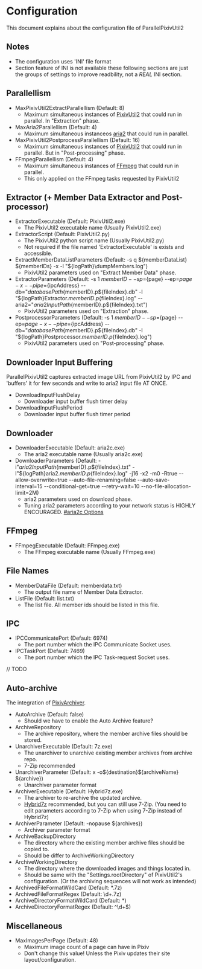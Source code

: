 # Configuration
This document explains about the configuration file of ParallelPixivUtil2

## Notes
* The configuration uses 'INI' file format
* Section feature of INI is not available these following sections are just the groups of settings to improve readbility, not a *REAL* INI section.

## Parallellism
* MaxPixivUtil2ExtractParallellism (Default: 8)
    - Maximum simultaneous instances of [PixivUtil2](https://github.com/Nandaka/PixivUtil2) that could run in parallel. In "Extraction" phase.
* MaxAria2Parallellism (Default: 4)
    - Maximum simultaneous instanceos [aria2](https://github.com/aria2/aria2) that could run in parallel.
* MaxPixivUtil2PostprocessParallellism (Default: 16)
    - Maximum simultaneous instances of [PixivUtil2](https://github.com/Nandaka/PixivUtil2) that could run in parallel. But in "Post-processing" phase.
* FFmpegParallellism (Default: 4)
    - Maximum simultaneous instances of [FFmpeg](https://github.com/FFmpeg/FFmpeg) that could run in parallel.
    - This only applied on the FFmpeg tasks requested by PixivUtil2

## Extractor (+ Member Data Extractor and Post-processor)
* ExtractorExecutable (Default: PixivUtil2.exe)
    - The PixivUtil2 executable name (Usually PixivUtil2.exe)
* ExtractorScript (Default: PixivUtil2.py)
    - The PixivUtil2 python script name (Usually PixivUtil2.py)
    - Not required if the file named 'ExtractorExecutable' is exists and accessible.
* ExtractMemberDataListParameters (Default: -s q ${memberDataList} ${memberIDs} -x -l "${logPath}\dumpMembers.log")
    - PixivUtil2 parameters used on "Extract Member Data" phase.
* ExtractorParameters (Default: -s 1 ${memberID} --sp=${page} --ep=${page} -x --pipe=${ipcAddress} --db="${databasePath}${memberID}.p${fileIndex}.db" -l "${logPath}Extractor.${memberID}.p${fileIndex}.log" --aria2="${aria2InputPath}${memberID}.p${fileIndex}.txt")
    - PixivUtil2 parameters used on "Extraction" phase.
* PostprocessorParameters (Default: -s 1 ${memberID} --sp=${page} --ep=${page} -x --pipe=${ipcAddress} --db="${databasePath}${memberID}.p${fileIndex}.db" -l "${logPath}Postprocessor.${memberID}.p${fileIndex}.log")
    - PixivUtil2 parameters used on "Post-processing" phase.

## Downloader Input Buffering
ParallelPixivUtil2 captures extracted image URL from PixivUtil2 by IPC and 'buffers' it for few seconds and write to aria2 input file AT ONCE.
* DownloadInputFlushDelay
    - Downloader input buffer flush timer delay
* DownloadInputFlushPeriod
    - Downloader input buffer flush timer period

## Downloader
* DownloaderExecutable (Default: aria2c.exe)
    - The aria2 executable name (Usually aria2c.exe)
* DownloaderParameters (Default: -i"${aria2InputPath}${memberID}.p${fileIndex}.txt" -l"${logPath}aria2.${memberID}.p${fileIndex}.log" -j16 -x2 -m0 -Rtrue --allow-overwrite=true --auto-file-renaming=false --auto-save-interval=15 --conditional-get=true --retry-wait=10 --no-file-allocation-limit=2M)
    - aria2 parameters used on download phase.
    - Tuning aria2 parameters according to your network status is HIGHLY ENCOURAGED. [#aria2c Options](https://aria2.github.io/manual/en/html/aria2c.html)

## FFmpeg
* FFmpegExecutable (Default: FFmpeg.exe)
    - The FFmpeg executable name (Usually FFmpeg.exe)

## File Names
* MemberDataFile (Default: memberdata.txt)
    - The output file name of Member Data Extractor.
* ListFile (Default: list.txt)
    - The list file. All member ids should be listed in this file.

## IPC
* IPCCommunicatePort (Default: 6974)
    - The port number which the IPC Communicate Socket uses.
* IPCTaskPort (Default: 7469)
    - The port number which the IPC Task-request Socket uses.

// TODO
## Auto-archive
The integration of [PixivArchiver](https://github.com/hsheric0210/PixivArchiver).
* AutoArchive (Default: false)
    - Should we have to enable the Auto Archive feature?
* ArchiveRepository
    - The archive repository, where the member archive files should be stored.
* UnarchiverExecutable (Default: 7z.exe)
    - The unarchiver to unarchive existing member archives from archive repo.
    - 7-Zip recommended
* UnarchiverParameter (Default: x -o${destination}\${archiveName} ${archive})
    - Unarchiver parameter format
* ArchiverExecutable (Default: Hybrid7z.exe)
    - The archiver to re-archive the updated archive.
    - [Hybrid7z](https://github.com/hsheric0210/Hybrid7z) recommended, but you can still use 7-Zip. (You need to edit parameters according to 7-Zip when using 7-Zip instead of Hybrid7z)
* ArchiverParameter (Default: -nopause ${archives})
    - Archiver parameter format
* ArchiveBackupDirectory
    - The directory where the existing member archive files should be copied to.
    - Should be differ to ArchiveWorkingDirectory
* ArchiveWorkingDirectory
    - The directory where the downloaded images and things located in.
    - Should be same with the "Settings.rootDirectory" of PixivUtil2's configuration. (Or the archiving sequences will not work as intended)
* ArchivedFileFormatWildCard (Default: *.7z)
* ArchivedFileFormatRegex (Default: \d+\.7z)
* ArchiveDirectoryFormatWildCard (Default: *)
* ArchiveDirectoryFormatRegex (Default: ^\d+$)

## Miscellaneous
* MaxImagesPerPage (Default: 48)
    - Maximum image count of a page can have in Pixiv
    - Don't change this value! Unless the Pixiv updates their site layout/configuration.
